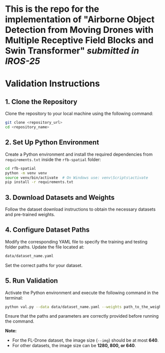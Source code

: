 
# This is the repo for the implementation of "Airborne Object Detection from Moving Drones with Multiple Receptive Field Blocks and Swin Transformer" _submitted in IROS-25_

# Validation Instructions

## 1. Clone the Repository
Clone the repository to your local machine using the following command:
```bash
git clone <repository_url>
cd <repository_name>
```

## 2. Set Up Python Environment
Create a Python environment and install the required dependencies from `requirements.txt` inside the `rfb-spatial` folder:
```bash
cd rfb-spatial
python -m venv venv
source venv/bin/activate  # On Windows use: venv\Scripts\activate
pip install -r requirements.txt
```

## 3. Download Datasets and Weights
Follow the dataset download instructions to obtain the necessary datasets and pre-trained weights.

## 4. Configure Dataset Paths
Modify the corresponding YAML file to specify the training and testing folder paths. Update the file located at:
```bash
data/dataset_name.yaml
```
Set the correct paths for your dataset.

## 5. Run Validation
Activate the Python environment and execute the following command in the terminal:
```bash
python val.py --data data/dataset_name.yaml --weights path_to_the_weight --img provide_img_size --batch 1 --name experiment_name
```
Ensure that the paths and parameters are correctly provided before running the command.

**Note:**
- For the FL-Drone dataset, the image size (`--img`) should be at most **640**.
- For other datasets, the image size can be **1280, 800, or 640**.

